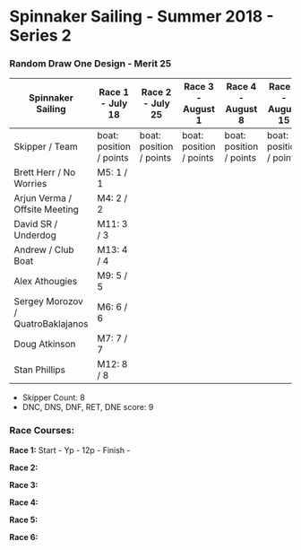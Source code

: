# Spinnaker Sailing - Summer 2018 - Series 2
### Random Draw One Design - Merit 25

| Spinnaker Sailing | Race 1 - July 18 | Race 2 - July 25 | Race 3 - August 1 | Race 4 - August 8 | Race 5 - August 15 | Race 6 - August 22 | Series Points | Final Series Points |
| --- | --- | --- | --- | --- | --- | --- | --- | --- |
| Skipper / Team | boat: position / points | boat: position / points | boat: position / points | boat: position / points | boat: position / points | boat: position / points | | Best 4 Races |
| Brett Herr / No Worries | M5: 1 / 1 |  |  |  |  |  | 1 | 1 |
| Arjun Verma / Offsite Meeting | M4: 2 / 2 |  |  |  |  |  | 2 | 2 |
| David SR / Underdog | M11: 3 / 3 |  |  |  |  |  | 3 | 3 |
| Andrew / Club Boat | M13: 4 / 4 |  |  |  |  |  | 4 | 4 |
| Alex Athougies | M9: 5 / 5 |  |  |  |  |  | 5 | 5 |
| Sergey Morozov / QuatroBaklajanos | M6: 6 / 6 |  |  |  |  |  | 6 | 6 |
| Doug Atkinson | M7: 7 / 7 |  |  |  |  |  | 7 | 7 |
| Stan Phillips | M12: 8 / 8 |  |  |  |  |  | 8 | 8 |

* Skipper Count: 8
* DNC, DNS, DNF, RET, DNE score: 9


### Race Courses:

**Race 1:** Start - Yp - 12p - Finish - 

**Race 2:** 

**Race 3:** 

**Race 4:** 

**Race 5:**

**Race 6:**